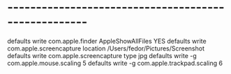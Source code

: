# ----------------------------------------------------
defaults write com.apple.finder AppleShowAllFiles YES
defaults write com.apple.screencapture location /Users/fedor/Pictures/Screenshot
defaults write com.apple.screencapture type jpg
defaults write -g com.apple.mouse.scaling 5
defaults write -g com.apple.trackpad.scaling 6

